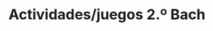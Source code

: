 ---
title: "Actividades/juegos 2.º Bach"  # Add a page title.
summary: "Actividades y juegos de Física y Química de 2.º Bach."  # Add a page description.
type: "widget_page"  # Page type is a Widget Page
url: "recursos-fisica-quimica/actividades-juegos/2bach"
---